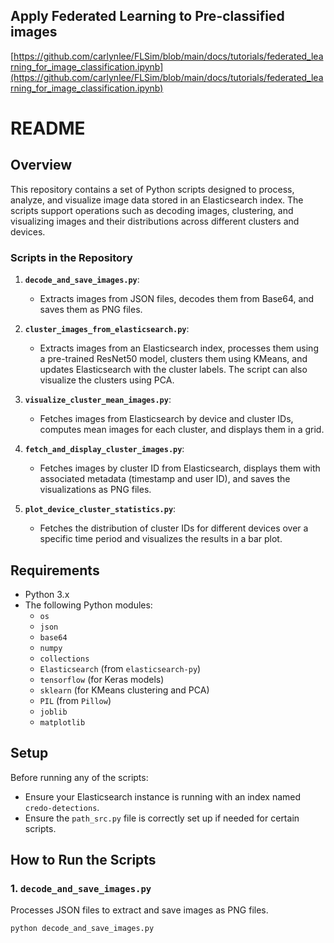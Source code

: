 
## Apply Federated Learning to Pre-classified images
[https://github.com/carlynlee/FLSim/blob/main/docs/tutorials/federated_learning_for_image_classification.ipynb](https://github.com/carlynlee/FLSim/blob/main/docs/tutorials/federated_learning_for_image_classification.ipynb)


# README

## Overview

This repository contains a set of Python scripts designed to process, analyze, and visualize image data stored in an Elasticsearch index. The scripts support operations such as decoding images, clustering, and visualizing images and their distributions across different clusters and devices.

### Scripts in the Repository

1. **`decode_and_save_images.py`**:
   - Extracts images from JSON files, decodes them from Base64, and saves them as PNG files.

2. **`cluster_images_from_elasticsearch.py`**:
   - Extracts images from an Elasticsearch index, processes them using a pre-trained ResNet50 model, clusters them using KMeans, and updates Elasticsearch with the cluster labels. The script can also visualize the clusters using PCA.

3. **`visualize_cluster_mean_images.py`**:
   - Fetches images from Elasticsearch by device and cluster IDs, computes mean images for each cluster, and displays them in a grid.

4. **`fetch_and_display_cluster_images.py`**:
   - Fetches images by cluster ID from Elasticsearch, displays them with associated metadata (timestamp and user ID), and saves the visualizations as PNG files.

5. **`plot_device_cluster_statistics.py`**:
   - Fetches the distribution of cluster IDs for different devices over a specific time period and visualizes the results in a bar plot.

## Requirements

- Python 3.x
- The following Python modules:
  - `os`
  - `json`
  - `base64`
  - `numpy`
  - `collections`
  - `Elasticsearch` (from `elasticsearch-py`)
  - `tensorflow` (for Keras models)
  - `sklearn` (for KMeans clustering and PCA)
  - `PIL` (from `Pillow`)
  - `joblib`
  - `matplotlib`

## Setup

Before running any of the scripts:

- Ensure your Elasticsearch instance is running with an index named `credo-detections`.
- Ensure the `path_src.py` file is correctly set up if needed for certain scripts.

## How to Run the Scripts

### 1. **`decode_and_save_images.py`**

Processes JSON files to extract and save images as PNG files.

```bash
python decode_and_save_images.py
